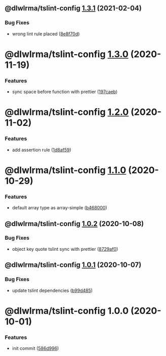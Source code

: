 ## @dlwlrma/tslint-config [1.3.1](https://github.com/hanjeahwan/lint-formatter-config/compare/@dlwlrma/tslint-config@1.3.0...@dlwlrma/tslint-config@1.3.1) (2021-02-04)


### Bug Fixes

* wrong lint rule placed ([8e8f70d](https://github.com/hanjeahwan/lint-formatter-config/commit/8e8f70d0f0c932e0db73f24f9a302be40d0125c4))

# @dlwlrma/tslint-config [1.3.0](https://github.com/hanjeahwan/lint-formatter-config/compare/@dlwlrma/tslint-config@1.2.0...@dlwlrma/tslint-config@1.3.0) (2020-11-19)


### Features

* sync space before function with prettier ([197caeb](https://github.com/hanjeahwan/lint-formatter-config/commit/197caeb8d235c93e0ba43fcf65332a41bfd904df))

# @dlwlrma/tslint-config [1.2.0](https://github.com/hanjeahwan/lint-formatter-config/compare/@dlwlrma/tslint-config@1.1.0...@dlwlrma/tslint-config@1.2.0) (2020-11-02)


### Features

* add assertion rule ([1d8af59](https://github.com/hanjeahwan/lint-formatter-config/commit/1d8af59f02da0b9bfea13a0b45fcff8f6cbe9546))

# @dlwlrma/tslint-config [1.1.0](https://github.com/hanjeahwan/lint-formatter-config/compare/@dlwlrma/tslint-config@1.0.2...@dlwlrma/tslint-config@1.1.0) (2020-10-29)


### Features

* default array type as array-simple ([b468000](https://github.com/hanjeahwan/lint-formatter-config/commit/b4680007bd4ea923f6da0adc7773f6361f67106a))

## @dlwlrma/tslint-config [1.0.2](https://github.com/hanjeahwan/lint-formatter-config/compare/@dlwlrma/tslint-config@1.0.1...@dlwlrma/tslint-config@1.0.2) (2020-10-08)


### Bug Fixes

* object key quote tslint sync with prettier ([8729af0](https://github.com/hanjeahwan/lint-formatter-config/commit/8729af07484e1797ad1072bda2dbfed4daf73e27))

## @dlwlrma/tslint-config [1.0.1](https://github.com/hanjeahwan/lint-formatter-config/compare/@dlwlrma/tslint-config@1.0.0...@dlwlrma/tslint-config@1.0.1) (2020-10-07)


### Bug Fixes

* update tslint dependencies ([b99d485](https://github.com/hanjeahwan/lint-formatter-config/commit/b99d4850f1a434a88ebd1d4cc1eb0030dfda90e5))

# @dlwlrma/tslint-config 1.0.0 (2020-10-01)


### Features

* init commit ([586d996](https://github.com/hanjeahwan/lint-formatter-config/commit/586d9969ea78bea1ecfbc3d39564c0d16448444d))
